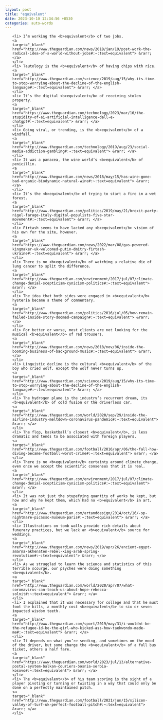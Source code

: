 ```yaml
---
layout: post
title: "equivalent"
date: 2023-10-10 12:34:56 +0530
categories: auto-words
---
```

<ol>

    <li> I’m working the <b>equivalent</b> of two jobs.
    <a 
    target="_blank" 
    href="http://www.theguardian.com/news/2018/jan/19/post-work-the-radical-idea-of-a-world-without-jobs#:~:text=equivalent"> &rarr; </a>
    </li>
    <li> Tautology is the <b>equivalent</b> of having chips with rice.
    <a 
    target="_blank" 
    href="http://www.theguardian.com/science/2019/aug/15/why-its-time-to-stop-worrying-about-the-decline-of-the-english-language#:~:text=equivalent"> &rarr; </a>
    </li>
    <li> It’s the digital <b>equivalent</b> of receiving stolen property.
    <a 
    target="_blank" 
    href="https://www.theguardian.com/technology/2023/mar/16/the-stupidity-of-ai-artificial-intelligence-dall-e-chatgpt#:~:text=equivalent"> &rarr; </a>
    </li>
    <li> Going viral, or trending, is the <b>equivalent</b> of a windfall.
    <a 
    target="_blank" 
    href="http://www.theguardian.com/technology/2019/aug/23/social-media-addiction-gambling#:~:text=equivalent"> &rarr; </a>
    </li>
    <li> It was a panacea, the wine world’s <b>equivalent</b> of penicillin.
    <a 
    target="_blank" 
    href="http://www.theguardian.com/news/2018/may/15/has-wine-gone-bad-organic-biodynamic-natural-wine#:~:text=equivalent"> &rarr; </a>
    </li>
    <li> It’s the <b>equivalent</b> of trying to start a fire in a wet forest.
    <a 
    target="_blank" 
    href="http://www.theguardian.com/politics/2019/may/21/brexit-party-nigel-farage-italy-digital-populists-five-star-movement#:~:text=equivalent"> &rarr; </a>
    </li>
    <li> Firtash seems to have lacked any <b>equivalent</b> vision of his own for the site, however.
    <a 
    target="_blank" 
    href="https://www.theguardian.com/news/2022/mar/08/gas-powered-kingmaker-uk-welcomed-putin-dmitry-firtash-ukraine#:~:text=equivalent"> &rarr; </a>
    </li>
    <li> There is no <b>equivalent</b> of watching a relative die of lung cancer to split the difference.
    <a 
    target="_blank" 
    href="http://www.theguardian.com/environment/2017/jul/07/climate-change-denial-scepticism-cynicism-politics#:~:text=equivalent"> &rarr; </a>
    </li>
    <li> The idea that both sides were engaged in <b>equivalent</b> hysteria became a theme of commentary.
    <a 
    target="_blank" 
    href="http://www.theguardian.com/politics/2016/jul/05/how-remain-failed-inside-story-doomed-campaign#:~:text=equivalent"> &rarr; </a>
    </li>
    <li> For better or worse, most clients are not looking for the musical <b>equivalent</b> of red trousers.
    <a 
    target="_blank" 
    href="http://www.theguardian.com/news/2018/nov/06/inside-the-booming-business-of-background-music#:~:text=equivalent"> &rarr; </a>
    </li>
    <li> Linguistic decline is the cultural <b>equivalent</b> of the boy who cried wolf, except the wolf never turns up.
    <a 
    target="_blank" 
    href="http://www.theguardian.com/science/2019/aug/15/why-its-time-to-stop-worrying-about-the-decline-of-the-english-language#:~:text=equivalent"> &rarr; </a>
    </li>
    <li> The hydrogen plane is the industry’s recurrent dream, its <b>equivalent</b> of cold fusion or the driverless car.
    <a 
    target="_blank" 
    href="http://www.theguardian.com/world/2020/sep/29/inside-the-airline-industry-meltdown-coronavirus-pandemic#:~:text=equivalent"> &rarr; </a>
    </li>
    <li> The flop, basketball’s closest <b>equivalent</b>, is less dramatic and tends to be associated with foreign players.
    <a 
    target="_blank" 
    href="http://www.theguardian.com/football/2016/apr/06/the-fall-how-diving-became-football-worst-crime#:~:text=equivalent"> &rarr; </a>
    </li>
    <li> There is no <b>equivalent</b> certainty around climate change, even once we accept the scientific consensus that it is real.
    <a 
    target="_blank" 
    href="http://www.theguardian.com/environment/2017/jul/07/climate-change-denial-scepticism-cynicism-politics#:~:text=equivalent"> &rarr; </a>
    </li>
    <li> It was not just the stupefying quantity of works he kept, but how and why he kept them, which had no <b>equivalent</b> in art.
    <a 
    target="_blank" 
    href="http://www.theguardian.com/artanddesign/2014/oct/16/-sp-nightmare-picasso-museum-paris#:~:text=equivalent"> &rarr; </a>
    </li>
    <li> Illustrations on tomb walls provide rich details about funerary practices, but we lack an <b>equivalent</b> source for weddings.
    <a 
    target="_blank" 
    href="http://www.theguardian.com/news/2019/apr/26/ancient-egypt-amarna-akhenaten-rebel-king-arab-spring-revolution#:~:text=equivalent"> &rarr; </a>
    </li>
    <li> As we struggled to learn the science and statistics of this terrible scourge, our psyches were doing something <b>equivalent</b>.
    <a 
    target="_blank" 
    href="http://www.theguardian.com/world/2020/apr/07/what-coronavirus-can-teach-us-about-hope-rebecca-solnit#:~:text=equivalent"> &rarr; </a>
    </li>
    <li> I explained that it was necessary for college and that he must foot the bills, a monthly cost <b>equivalent</b> to six or seven impacted wisdom teeth.
    <a 
    target="_blank" 
    href="http://www.theguardian.com/sport/2019/may/31/i-wouldnt-be-the-refugee-id-be-the-girl-who-kicked-ass-how-taekwondo-made-me#:~:text=equivalent"> &rarr; </a>
    </li>
    <li> It depends on what you’re sending, and sometimes on the mood of the driver, but some charge the <b>equivalent</b> of a full bus ticket, others a half fare.
    <a 
    target="_blank" 
    href="https://www.theguardian.com/world/2023/jul/13/alternative-postal-system-balkan-couriers-bosnia-serbia-kosovo#:~:text=equivalent"> &rarr; </a>
    </li>
    <li> The <b>equivalent</b> of his team scoring is the sight of a player pivoting or turning or twisting in a way that could only be done on a perfectly maintained pitch.
    <a 
    target="_blank" 
    href="http://www.theguardian.com/football/2021/jun/15/silicon-valley-of-turf-uk-perfect-football-pitch#:~:text=equivalent"> &rarr; </a>
    </li>